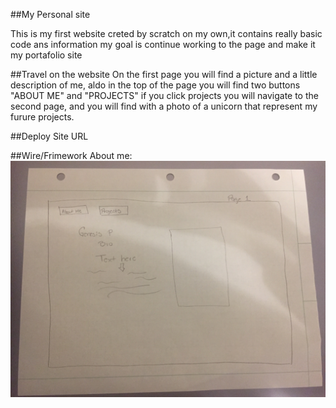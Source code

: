 ##My Personal site

This is my first website creted by scratch on my own,it contains really basic code ans information my goal is continue working to the page and make it my portafolio site 

##Travel on the website 
On the first page you will find a picture and a little description of me, aldo in the top of the page you will find two
buttons "ABOUT ME" and "PROJECTS" if you click projects you will navigate to the second page, and you will find with a photo of a unicorn that represent my furure projects.

##Deploy Site URL


##Wire/Frimework
About me: 
![alt text](./IMG-8390.jpg "Logo Title Text 1")
